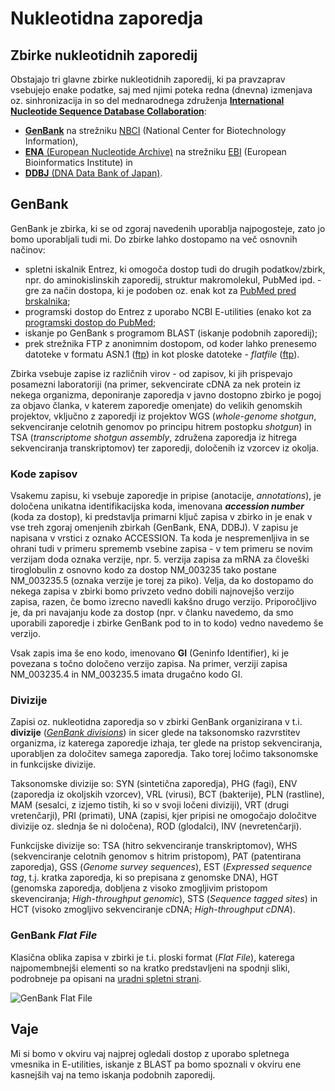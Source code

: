 # Nukleotidna zaporedja

## Zbirke nukleotidnih zaporedij
Obstajajo tri glavne zbirke nukleotidnih zaporedij, ki pa pravzaprav vsebujejo enake podatke, saj med njimi poteka redna (dnevna) izmenjava oz. sinhronizacija in so del mednarodnega združenja [**International Nucleotide Sequence Database Collaboration**](http://www.insdc.org/):
* [**GenBank**](https://www.ncbi.nlm.nih.gov/genbank/) na strežniku [NBCI](https://www.ncbi.nlm.nih.gov/) (National Center for Biotechnology Information),
* [**ENA** (European Nucleotide Archive)](https://www.ebi.ac.uk/ena/) na strežniku [EBI](https://www.ebi.ac.uk) (European Bioinformatics Institute) in
* [**DDBJ** (DNA Data Bank of Japan)](https://www.ddbj.nig.ac.jp/).


## GenBank
GenBank je zbirka, ki se od zgoraj navedenih uporablja najpogosteje, zato jo bomo uporabljali tudi mi. Do zbirke lahko dostopamo na več osnovnih načinov: 
* spletni iskalnik Entrez, ki omogoča dostop tudi do drugih podatkov/zbirk, npr. do aminokislinskih zaporedij, struktur makromolekul, PubMed ipd. - gre za način dostopa, ki je podoben oz. enak kot za [PubMed pred brskalnika](../vaje/pubmed_web.md);
* programski dostop do Entrez z uporabo NCBI E-utilities (enako kot za [programski dostop do PubMed](../vaje/pubmed_eutilities.ipynb);
* iskanje po GenBank s programom BLAST (iskanje podobnih zaporedij);
* prek strežnika FTP z anonimnim dostopom, od koder lahko prenesemo datoteke v formatu ASN.1 ([ftp](tp://ftp.ncbi.nlm.nih.gov/ncbi-asn1)) in kot ploske datoteke - *flatfile* ([ftp](ftp://ftp.ncbi.nlm.nih.gov/genbank)).


Zbirka vsebuje zapise iz različnih virov - od zapisov, ki jih prispevajo posamezni laboratoriji (na primer, sekvencirate cDNA za nek protein iz nekega organizma, deponiranje zaporedja v javno dostopno zbirko je pogoj za objavo članka, v katerem zaporedje omenjate) do velikih genomskih projektov, vključno z zaporedji iz projektov WGS (*whole-genome shotgun*, sekvenciranje celotnih genomov po principu hitrem postopku *shotgun*) in TSA (*transcriptome shotgun assembly*, združena zaporedja iz hitrega sekvenciranja transkriptomov) ter zaporedji, določenih iz vzorcev iz okolja.

### Kode zapisov
Vsakemu zapisu, ki vsebuje zaporedje in pripise (anotacije, *annotations*), je določena unikatna identifikacijska koda, imenovana ***accession number*** (koda za dostop), ki predstavlja primarni ključ zapisa v zbirko in je enak v vse treh zgoraj omenjenih zbirkah (GenBank, ENA, DDBJ). V zapisu je napisana v vrstici z oznako ACCESSION. Ta koda je nespremenljiva in se ohrani tudi v primeru sprememb vsebine zapisa - v tem primeru se novim verzijam doda oznaka verzije, npr. 5. verzija zapisa za mRNA za človeški tiroglobulin z osnovno kodo za dostop NM_003235 tako postane NM_003235.5 (oznaka verzije je torej za piko). Velja, da ko dostopamo do nekega zapisa v zbirki bomo privzeto vedno dobili najnovejšo verzijo zapisa, razen, če bomo izrecno navedli kakšno drugo verzijo. Priporočljivo je, da pri navajanju kode za dostop (npr. v članku navedemo, da smo uporabili zaporedje i zbirke GenBank pod to in to kodo) vedno navedemo še verzijo.

Vsak zapis ima še eno kodo, imenovano **GI** (Geninfo Identifier), ki je povezana s točno določeno verzijo zapisa. Na primer, verziji zapisa NM_003235.4 in NM_003235.5 imata drugačno kodo GI.

### Divizije
Zapisi oz. nukleotidna zaporedja so v zbirki GenBank organizirana v t.i. **divizije** ([*GenBank divisions*](https://www.ncbi.nlm.nih.gov/genbank/htgs/divisions/)) in sicer glede na taksonomsko razvrstitev organizma, iz katerega zaporedje izhaja, ter glede na pristop sekvenciranja, uporabljen za določitev samega zaporedja. Tako torej ločimo taksonomske in funkcijske divizije.

Taksonomske divizije so: SYN (sintetična zaporedja), PHG (fagi), ENV (zaporedja iz okoljskih vzorcev), VRL (virusi), BCT (bakterije), PLN (rastline), MAM (sesalci, z izjemo tistih, ki so v svoji ločeni diviziji), VRT (drugi vretenčarji), PRI (primati), UNA (zapisi, kjer pripisi ne omogočajo določitve divizije oz. slednja še ni določena), ROD (glodalci), INV (nevretenčarji).

Funkcijske divizije so: TSA (hitro sekvenciranje transkriptomov), WHS (sekvenciranje celotnih genomov s hitrim pristopom), PAT (patentirana zaporedja), GSS (*Genome survey sequences*), EST (*Expressed sequence tag*, t.j. kratka zaporedja, ki so prepisana z genomske DNA), HGT (genomska zaporedja, dobljena z visoko zmogljivim pristopom skevenciranja; *High-throughput genomic*), STS (*Sequence tagged sites*) in HCT (visoko zmogljivo sekvenciranje cDNA; *High-throughput cDNA*).


### GenBank *Flat File*
Klasična oblika zapisa v zbirki je t.i. ploski format (*Flat File*), katerega najpomembnejši elementi so na kratko predstavljeni na spodnji sliki, podrobneje pa opisani na [uradni spletni strani](https://www.ncbi.nlm.nih.gov/Sitemap/samplerecord.html).

![GenBank Flat File](slike/genbank_flatfile.png)


## Vaje
Mi si bomo v okviru vaj najprej ogledali dostop z uporabo spletnega vmesnika in E-utilities, iskanje z BLAST pa bomo spoznali v okviru ene kasnejših vaj na temo iskanja podobnih zaporedij.